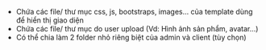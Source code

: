 - Chứa các file/ thư mục css, js, bootstraps, images... của template dùng để hiển thị giao diện
- Chứa các file/ thư mục do user upload (Vd: Hình ảnh sản phẩm, avatar...)
- Có thể chia làm 2 folder nhỏ riêng biệt của admin và client (tùy chọn)